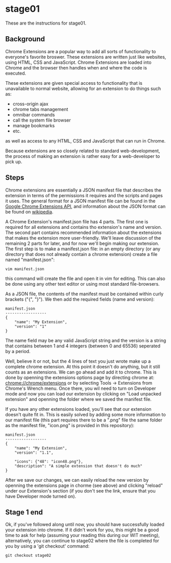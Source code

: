 # stage01

These are the instructions for stage01.


## Background

Chrome Extensions are a popular way to add all sorts of functionality to
everyone's favorite broswer. These extensions are written just like websites,
using HTML, CSS and JavaScript. Chrome Extensions are loaded into Chrome and
the browser then handles when and where the code is executed.

These extensions are given special access to functionality that is unavailable
to normal website, allowing for an extension to do things such as:

* cross-origin ajax
* chrome tabs management
* omnibar commands
* call the system file browser
* manage bookmarks
* etc.

as well as access to any HTML, CSS and JavaScript that can run in Chrome.

Because extensions are so closely related to standard web-development, the
process of making an extension is rather easy for a web-developer to pick
up.


## Steps

Chrome extensions are essentially a JSON manifest file that describes the
extension in terms of the permissions it requires and the scripts and pages
it uses. The general format for a JSON manifest file can be found in the
[Google Chrome Extensions API](http://code.google.com/chrome/extensions/manifest.html), and information about the JSON format can be found on 
[wikipedia](http://en.wikipedia.org/wiki/JSON).

A Chrome Extension's manifest.json file has 4 parts. The first one is
required for all extensions and contains tho extension's name and version. 
The second part contains recommended information about the extensions that
makes the extension more user-friendly. We'll leave discussion of the
remaining 2 parts for later, and for now we'll begin making our extension.
The first step is to make a manifest.json file: in an empty directory (or
any directory that does not already contain a chrome extension) create a file
named "manifest.json":

    vim manifest.json

this command will create the file and open it in vim for editing. This can
also be done using any other text editor or using most standard file-browsers.

As a JSON file, the contents of the manifest must be contained within curly 
brackets ("{", "}"). We then add the required fields (name and version):

    manifest.json
    ------------------
    {
        "name": "My Extension",
        "version": "1"
    }

The name field may be any valid JavaScript string and the version is a string
that contains between 1 and 4 integers (between 0 and 65536) seperated by
a period.

Well, believe it or  not, but the 4 lines of text you just wrote make up a
complete chrome extension. At this point it doesn't do anything, but it still
counts as an extensions. We can go ahead and add it to chrome. This is done
by openning the extensions options page by directing chrome at:
[chrome://chrome/extensions](chrome://chrome/extensions) or by selecting 
Tools -> Extensions from Chrome's Wrench menu. Once there, you wil need to
turn on Developer mode and now you can load our extension by clicking on 
"Load unpacked extension" and openning the folder where we saved the
manifest file.

If you have any other extensions loaded, you'll see that our extension doesn't
quite fit in. This is easily solved by adding some more information to our
manifest file (this part requires there to be a ".png" file the same folder
as the manifest file, "icon.png" is provided in this repository):

    
    manifest.json
    ------------------
    {
        "name": "My Extension",
        "version": "1.1",

        "icons": {"48": "icon48.png"},
        "description": "A simple extension that doesn't do much"
    }

After we save our changes, we can easily reload the new version by openning
the extensions page in chorme (see above) and clicking "reload" under our 
Extension's section (if you don't see the link, ensure that you have Developer
mode turned on).

## Stage 1 end

Ok, if you've followed along until now, you should have successfully loaded
your extension into chrome. If it didn't work for you, this might be a good
time to ask for help (assuming your reading this during our WIT meeting),
alternatively, you can continue to stage02 where the file is completed for
you by using a 'git checkout' command:

    git checkout stage02


